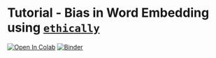 # Tutorial - Bias in Word Embedding using [`ethically`](https://docs.ethically.ai)

[![Open In Colab](https://colab.research.google.com/assets/colab-badge.svg)](https://colab.research.google.com/github/EthicallyAI/word-embedding/blob/master/tutorial-bias-word-embedding.ipynb)
[![Binder](https://mybinder.org/badge_logo.svg)](https://mybinder.org/v2/gh/EthicallyAI/word-embedding/master?filepath=tutorial-bias-word-embedding.ipynb)
